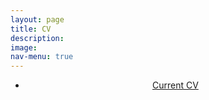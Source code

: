 ```yaml
---
layout: page
title: CV
description:
image:
nav-menu: true
---
```


<!-- Main -->
<div id="main" class="alt">

<p></p>


<center>
		<ul class="actions">
			<li><a href="https://github.com/nuclearkatie/CV/blob/master/Katie_Mummah_CV.pdf" class="button big">Current CV</a></li>
		</ul>
</center>
